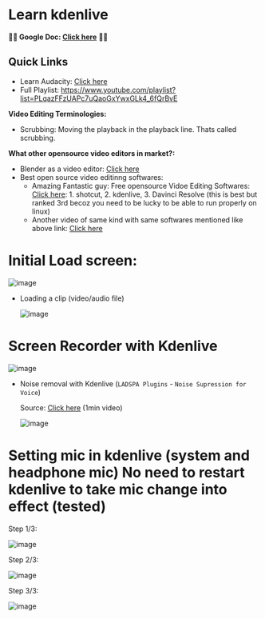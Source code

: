 # Learn kdenlive

**🤩😍 Google Doc: [Click here](https://docs.google.com/document/d/1Vsh1w57wuiJpFavR4md4H-F7thS-X5b174Uv2iCTe2U/edit?usp=sharing)** 🤩😍

## Quick Links
- Learn Audacity: [Click here](learn-audacity.md)
- Full Playlist: https://www.youtube.com/playlist?list=PLqazFFzUAPc7uQaoGxYwxGLk4_6fQrBvE

**Video Editing Terminologies:**
- Scrubbing: Moving the playback in the playback line. Thats called scrubbing.

**What other opensource video editors in market?:**
- Blender as a video editor: [Click here](https://youtu.be/Qb5pge01H4Q)
- Best open source video editinng softwares:
  - Amazing Fantastic guy: Free opensource Vidoe Editing Softwares: [Click here](https://youtu.be/imHRY5mKMLY): 1. shotcut, 2. kdenlive, 3. Davinci Resolve (this is best but ranked 3rd becoz you need to be lucky to be able to run properly on linux)
  - Another video of same kind with same softwares mentioned like above link: [Click here](https://youtu.be/FVgu4E2CzFY)

# Initial Load screen:

  ![image](https://user-images.githubusercontent.com/31458531/206194015-5f0e7a52-25ff-455a-b3d7-8fee1f585a67.png)

- Loading a clip (video/audio file)

  ![image](https://user-images.githubusercontent.com/31458531/206197951-37bf9e9c-8a0d-4787-a772-9b659ae2c9d6.png) 

# Screen Recorder with Kdenlive

![image](https://github.com/sahilrajput03/sahilrajput03/assets/31458531/d5e1a5bb-d2ff-49d0-97d8-02e0405e3a9b)

- Noise removal with Kdenlive (`LADSPA Plugins` - `Noise Supression for Voice`)

  Source: [Click here](https://youtu.be/hj38IZLfmqM) (1min video)

  ![image](https://github.com/sahilrajput03/sahilrajput03/assets/31458531/24192c60-10d2-4d8d-bab3-91149762a428)

# Setting mic in kdenlive (system and headphone mic) **No need to restart kdenlive to take mic change into effect (tested)**

Step 1/3:

![image](https://github.com/sahilrajput03/sahilrajput03/assets/31458531/22e8053c-95a1-4fcd-91a1-cbed8fa3228b)

Step 2/3:

![image](https://github.com/sahilrajput03/sahilrajput03/assets/31458531/a0f2f154-a853-4387-8fde-c75c38ee27b6)

Step 3/3:

![image](https://github.com/sahilrajput03/sahilrajput03/assets/31458531/0e542747-d0e6-4bfb-aa41-3f98f3704eb3)
